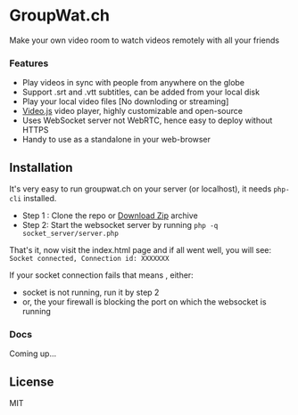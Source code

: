 # GroupWat.ch
Make your own video room to watch videos remotely with all your friends

### Features

- Play videos  in sync with people from anywhere on the globe
- Support .srt and .vtt subtitles, can be added from your local disk
- Play your local video files [No downloding or streaming]
- [Video.js](https://github.com/videojs/video.js) video player, highly customizable and open-source 
- Uses WebSocket server  not WebRTC, hence easy to deploy without HTTPS
- Handy to use as a standalone in your web-browser

## Installation
It's very easy to run groupwat.ch on your server (or localhost), it needs `php-cli` installed.

- Step 1 : Clone the repo or [Download Zip](https://github.com/hack4mer/groupwat.ch/archive/master.zip) archive
- Step 2: Start the websocket server by running `php -q socket_server/server.php`

That's it, now visit the index.html page and if all went well, you will see: 
`Socket connected, Connection id: XXXXXXX` 

If your socket connection fails that means , either:
- socket is not running, run it by step 2
- or, the your firewall is blocking the port on which the websocket is running

### Docs
  Coming up...

License
----

MIT
